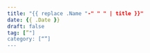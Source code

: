 ```yaml
---
title: "{{ replace .Name "-" " " | title }}"
date: {{ .Date }}
draft: false
tag: [”"]
category: [“”]
---
```


